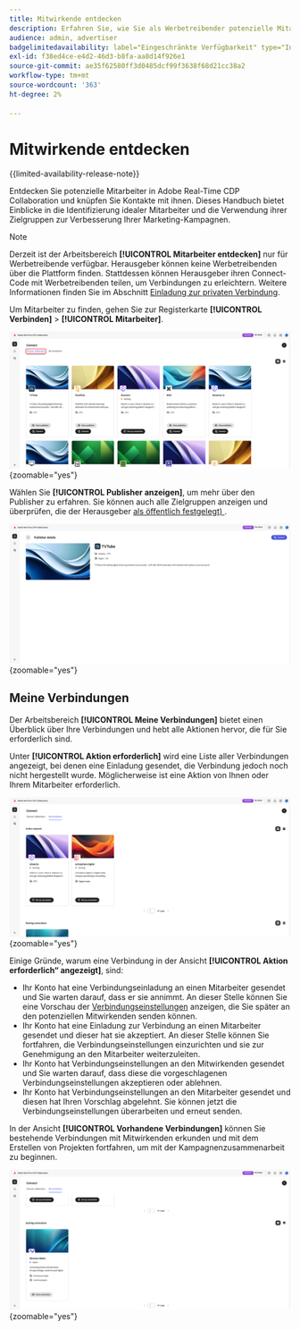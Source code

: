 ```yaml
---
title: Mitwirkende entdecken
description: Erfahren Sie, wie Sie als Werbetreibender potenzielle Mitarbeiter finden, mit denen Sie mit Adobe Real-Time CDP Collaboration arbeiten können
audience: admin, advertiser
badgelimitedavailability: label="Eingeschränkte Verfügbarkeit" type="Informative" url="https://helpx.adobe.com/de/legal/product-descriptions/real-time-customer-data-platform-collaboration.html newtab=true"
exl-id: f38ed4ce-e4d2-46d3-b8fa-aa8d14f926e1
source-git-commit: ae35f62580ff3d0485dcf99f3638f68d21cc38a2
workflow-type: tm+mt
source-wordcount: '363'
ht-degree: 2%

---
```


# Mitwirkende entdecken

{{limited-availability-release-note}}

Entdecken Sie potenzielle Mitarbeiter in Adobe Real-Time CDP Collaboration und knüpfen Sie Kontakte mit ihnen. Dieses Handbuch bietet Einblicke in die Identifizierung idealer Mitarbeiter und die Verwendung ihrer Zielgruppen zur Verbesserung Ihrer Marketing-Kampagnen.

>[!NOTE]
>
>Derzeit ist der Arbeitsbereich **[!UICONTROL Mitarbeiter entdecken]** nur für Werbetreibende verfügbar. Herausgeber können keine Werbetreibenden über die Plattform finden. Stattdessen können Herausgeber ihren Connect-Code mit Werbetreibenden teilen, um Verbindungen zu erleichtern. Weitere Informationen finden Sie im Abschnitt [Einladung zur privaten Verbindung](./establishing-connections.md#private-connection-invite).

Um Mitarbeiter zu finden, gehen Sie zur Registerkarte **[!UICONTROL Verbinden]** > **[!UICONTROL Mitarbeiter]**.

![Das Dashboard [!UICONTROL Discover-] im [!UICONTROL Verbinden]-Arbeitsbereich.](/help/assets/connect/discover-collaborators/discover-collaborators.png){zoomable="yes"}

Wählen Sie **[!UICONTROL Publisher anzeigen]**, um mehr über den Publisher zu erfahren. Sie können auch alle Zielgruppen anzeigen und überprüfen, die der Herausgeber [als öffentlich festgelegt) &#x200B;](/help/guide/setup/onboard-audiences.md#metadata-visibility).

![Details eines einzelnen Herausgebers](/help/assets/connect/discover-collaborators/view-publisher-profile.png){zoomable="yes"}

## Meine Verbindungen

Der Arbeitsbereich **[!UICONTROL Meine Verbindungen]** bietet einen Überblick über Ihre Verbindungen und hebt alle Aktionen hervor, die für Sie erforderlich sind.

Unter **[!UICONTROL Aktion erforderlich]** wird eine Liste aller Verbindungen angezeigt, bei denen eine Einladung gesendet, die Verbindung jedoch noch nicht hergestellt wurde. Möglicherweise ist eine Aktion von Ihnen oder Ihrem Mitarbeiter erforderlich.

![Ansicht „Aktion erforderlich“ im Bildschirm „Meine Verbindungen“](/help/assets/connect/discover-collaborators/action-required-view.png){zoomable="yes"}

Einige Gründe, warum eine Verbindung in der Ansicht **[!UICONTROL Aktion erforderlich“ angezeigt]**, sind:

* Ihr Konto hat eine Verbindungseinladung an einen Mitarbeiter gesendet und Sie warten darauf, dass er sie annimmt. An dieser Stelle können Sie eine Vorschau der [Verbindungseinstellungen](/help/guide/glossary.md#connection-settings) anzeigen, die Sie später an den potenziellen Mitwirkenden senden können.
* Ihr Konto hat eine Einladung zur Verbindung an einen Mitarbeiter gesendet und dieser hat sie akzeptiert. An dieser Stelle können Sie fortfahren, die Verbindungseinstellungen einzurichten und sie zur Genehmigung an den Mitarbeiter weiterzuleiten.
* Ihr Konto hat Verbindungseinstellungen an den Mitwirkenden gesendet und Sie warten darauf, dass diese die vorgeschlagenen Verbindungseinstellungen akzeptieren oder ablehnen.
* Ihr Konto hat Verbindungseinstellungen an den Mitarbeiter gesendet und diesen hat Ihren Vorschlag abgelehnt. Sie können jetzt die Verbindungseinstellungen überarbeiten und erneut senden.

In der Ansicht **[!UICONTROL Vorhandene Verbindungen]** können Sie bestehende Verbindungen mit Mitwirkenden erkunden und mit dem Erstellen von Projekten fortfahren, um mit der Kampagnenzusammenarbeit zu beginnen.

![Ansicht „Bestehende Verbindungen“ im Bildschirm „Meine Verbindungen“](/help/assets/connect/discover-collaborators/existing-connections-view.png){zoomable="yes"}

